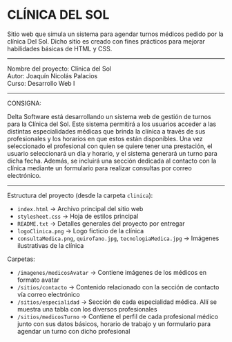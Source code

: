 # CLÍNICA DEL SOL
Sitio web que simula un sistema para agendar turnos médicos pedido por la clínica Del Sol. Dicho sitio es creado con fines prácticos para mejorar habilidades básicas de HTML y CSS.

--------------------------------------------------------------------------------------------------------------------------------------------------------------------------

Nombre del proyecto: Clínica del Sol  
Autor: Joaquín Nicolás Palacios  
Curso: Desarrollo Web I  

--------------------------------------------------------------------------------------------------------------------------------------------------------------------------

CONSIGNA:  

Delta Software está desarrollando un sistema web de gestión de turnos para la Clínica del Sol. Este sistema permitirá a los usuarios acceder a las distintas
especialidades médicas que brinda la clínica a través de sus profesionales y los horarios en que estos están disponibles. Una vez seleccionado el profesional 
con quien se quiere tener una prestación, el usuario seleccionará un día y horario, y el sistema generará un turno para dicha fecha. Además, se incluirá una
sección dedicada al contacto con la clínica mediante un formulario para realizar consultas por correo electrónico.

--------------------------------------------------------------------------------------------------------------------------------------------------------------------------

Estructura del proyecto (desde la carpeta `clinica`):

- `index.html` → Archivo principal del sitio web  
- `stylesheet.css` → Hoja de estilos principal  
- `README.txt` → Detalles generales del proyecto por entregar
- `logoClinica.png` → Logo ficticio de la clínica  
- `consultaMedica.png`, `quirofano.jpg`, `tecnologiaMedica.jpg` → Imágenes ilustrativas de la clínica  

Carpetas:
- `/imagenes/medicosAvatar` → Contiene imágenes de los médicos en formato avatar  
- `/sitios/contacto` → Contenido relacionado con la sección de contacto vía correo electrónico
- `/sitios/especialidad` → Sección de cada especialidad médica. Allí se muestra una tabla con los diversos profesionales  
- `/sitios/medicosTurno` → Contiene el perfil de cada profesional médico junto con sus datos básicos, horario de trabajo y un formulario para agendar un turno con dicho profesional


